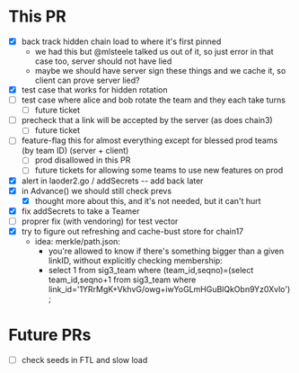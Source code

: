# This PR
- [x] back track hidden chain load to where it's first pinned
  - we had this but @mlsteele talked us out of it, so just error in that case too, server should not have lied
  - maybe we should have server sign these things and we cache it, so client can prove server lied?
- [x] test case that works for hidden rotation
- [ ] test case where alice and bob rotate the team and they each take turns
  - [ ] future ticket
- [ ] precheck that a link will be accepted by the server (as does chain3)
  - [ ] future ticket
- [ ] feature-flag this for almost everything except for blessed prod teams (by team ID) (server + client)
  - [ ] prod disallowed in this PR
  - [ ] future tickets for allowing some teams to use new features on prod
- [x] alert in laoder2.go / addSecrets -- add back later
- [x] in Advance() we should still check prevs
  - [x] thought more about this, and it's not needed, but it can't hurt
- [x] fix addSecrets to take a Teamer
- [ ] proprer fix (with vendoring) for test vector
- [x] try to figure out refreshing and cache-bust store for chain17
  - idea: merkle/path.json:
    - you're allowed to know if there's something bigger than a given linkID, without explicitly checking membership:
    - select 1 from sig3_team where (team_id,seqno)=(select team_id,seqno+1 from sig3_team where link_id='1YRrMgK+VkhvG/owg+iwYoGLmHGuBlQkObn9Yz0Xvlo');

# Future PRs
- [ ] check seeds in FTL and slow load